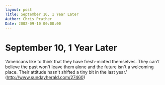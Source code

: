 ```yaml
---
layout: post
Title: September 10, 1 Year Later  
Author: Chris Prather
Date: 2002-09-10 00:00:00
---
```


# September 10, 1 Year Later
'Americans like to think that they have
fresh-minted themselves. They can't believe the
past won't leave them alone and the future isn't a
welcoming place. Their attitude hasn't shifted a
tiny bit in the last year.' (http://www.sundayherald.com/27460)
